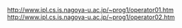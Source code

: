 http://www.ipl.cs.is.nagoya-u.ac.jp/~prog1/operator01.htm
http://www.ipl.cs.is.nagoya-u.ac.jp/~prog1/operator02.htm
